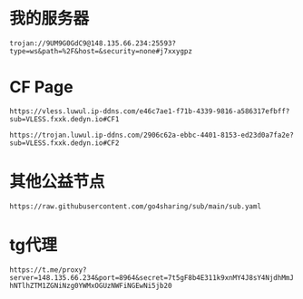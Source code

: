 # 我的服务器

`trojan://9UM9G0GdC9@148.135.66.234:25593?type=ws&path=%2F&host=&security=none#j7xxygpz`

# CF Page

`https://vless.luwul.ip-ddns.com/e46c7ae1-f71b-4339-9816-a586317efbff?sub=VLESS.fxxk.dedyn.io#CF1
`

`https://trojan.luwul.ip-ddns.com/2906c62a-ebbc-4401-8153-ed23d0a7fa2e?sub=VLESS.fxxk.dedyn.io#CF2
`
# 其他公益节点

`https://raw.githubusercontent.com/go4sharing/sub/main/sub.yaml`

# tg代理

`https://t.me/proxy?server=148.135.66.234&port=8964&secret=7t5gF8b4E311k9xnMY4J8sY4NjdhMmJhNTlhZTM1ZGNiNzg0YWMxOGUzNWFiNGEwNi5jb20`
